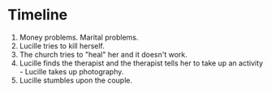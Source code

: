 # Timeline

1. Money problems. Marital problems.
2. Lucille tries to kill herself.
3. The church tries to "heal" her and it doesn't work.
4. Lucille finds the therapist and the therapist tells her to take up an activity - Lucille takes up photography.
5. Lucille stumbles upon the couple.